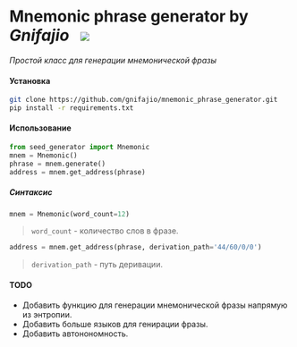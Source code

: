 # Mnemonic phrase generator by _Gnifajio_ ![]() ![]() ![](https://badgen.net/badge/release/v1.0/grey)

_Простой класс для генерации мнемонической фразы_

#### Установка

[]()

```sh
git clone https://github.com/gnifajio/mnemonic_phrase_generator.git
pip install -r requirements.txt
```

#### Использование

[]()

```python
from seed_generator import Mnemonic
mnem = Mnemonic()
phrase = mnem.generate()
address = mnem.get_address(phrase)
```

##### Синтаксис

[]()

```python
mnem = Mnemonic(word_count=12)
```

> `word_count` - количество слов в фразе.

```python
address = mnem.get_address(phrase, derivation_path='44/60/0/0')
```

> `derivation_path` - путь деривации.

#### TODO
- Добавить функцию для генерации мнемонической фразы напрямую из энтропии.
- Добавить больше языков для генирации фразы.
- Добавить автонономность.